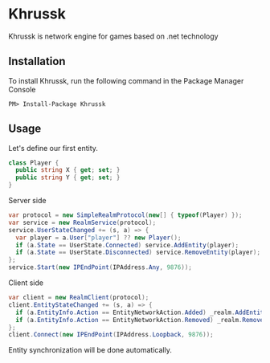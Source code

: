 Khrussk
=======
Khrussk is network engine for games based on .net technology

Installation
------------
To install Khrussk, run the following command in the Package Manager Console

```
PM> Install-Package Khrussk
```

Usage
-----
Let's define our first entity.
```c#
class Player {
  public string X { get; set; }
  public string Y { get; set; }
}
```

Server side
```c#
var protocol = new SimpleRealmProtocol(new[] { typeof(Player) });
var service = new RealmService(protocol);
service.UserStateChanged += (s, a) => {
  var player = a.User["player"] ?? new Player();
  if (a.State == UserState.Connected) service.AddEntity(player);
  if (a.State == UserState.Disconnected) service.RemoveEntity(player);
};
service.Start(new IPEndPoint(IPAddress.Any, 9876));
```

Client side
```c#
var client = new RealmClient(protocol);
client.EntityStateChanged += (s, a) => {
  if (a.EntityInfo.Action == EntityNetworkAction.Added) _realm.AddEntity(a.EntityInfo.Entity);
  if (a.EntityInfo.Action == EntityNetworkAction.Removed) _realm.RemoveEntity(a.EntityInfo.Entity);
};
client.Connect(new IPEndPoint(IPAddress.Loopback, 9876));
```

Entity synchronization will be done automatically.